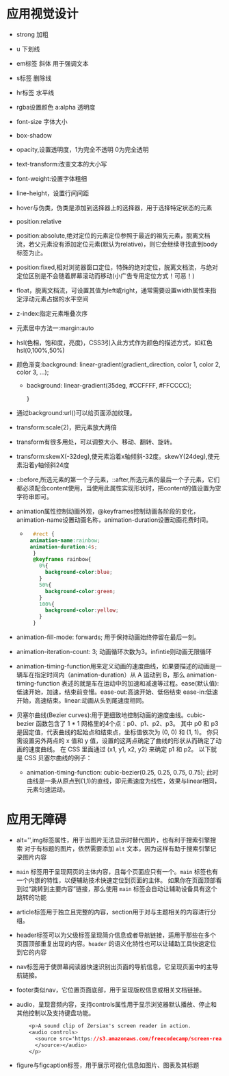 # 应用视觉设计

- strong 加粗

- u 下划线

- em标签 斜体 用于强调文本

- s标签 删除线

- hr标签 水平线

- rgba设置颜色  a:alpha  透明度

- font-size 字体大小

- box-shadow

- opacity,设置透明度，1为完全不透明 0为完全透明

- text-transform:改变文本的大小写

- font-weight:设置字体粗细

- line-height，设置行间间距

- hover与伪类，伪类是添加到选择器上的选择器，用于选择特定状态的元素

- position:relative

- position:absolute,绝对定位的元素定位参照于最近的祖先元素，脱离文档流，若父元素没有添加定位元素(默认为relative)，则它会继续寻找直到body标签为止。

- position:fixed,相对浏览器窗口定位，特殊的绝对定位，脱离文档流，与绝对定位区别是不会随着屏幕滚动而移动(小广告专用定位方式！可恶！)

- float，脱离文档流，可设置其值为left或right，通常需要设置width属性来指定浮动元素占据的水平空间

- z-index:指定元素堆叠次序

- 元素居中方法一:margin:auto

- hsl(色相，饱和度，亮度)，CSS3引入此方式作为颜色的描述方式，如红色hsl(0,100%,50%)

- 颜色渐变:background: linear-gradient(gradient_direction, color 1, color 2, color 3, ...);

  -  background: linear-gradient(35deg, #CCFFFF, #FFCCCC);

     }

- 通过background:url()可以给页面添加纹理。

- transform:scale(2)，把元素放大两倍

- transform有很多用处，可以调整大小、移动、翻转、旋转。

- transform:skewX(-32deg),使元素沿着x轴倾斜-32度。skewY(24deg),使元素沿着y轴倾斜24度

- ::before,所选元素的第一个子元素，::after,所选元素的最后一个子元素，它们都必须配合content使用，当使用此属性实现形状时，把content的值设置为空字符串即可。

- animation属性控制动画外观，@keyframes控制动画各阶段的变化，animation-name设置动画名称，animation-duration设置动画花费时间。

  - ```css
      #rect {
     animation-name:rainbow;
     animation-duration:4s;
      }
      @keyframes rainbow{
        0%{
          background-color:blue;
        }
        50%{
          background-color:green;
        }
        100%{
          background-color:yellow;
        }
      }
    ```

- animation-fill-mode: forwards;    用于保持动画始终停留在最后一刻。

- animation-iteration-count: 3;  动画循环次数为3。infintie则动画无限循环

- animation-timing-function用来定义动画的速度曲线，如果要描述的动画是一辆车在指定时间内（animation-duration）从 A 运动到 B，那么 animation-timing-function 表述的就是车在运动中的加速和减速等过程。ease(默认值):低速开始，加速，结束前变慢。ease-out:高速开始、低俗结束 ease-in:低速开始，高速结束。linear:动画从头到尾速度相同。

- 贝塞尔曲线(Bezier curves):用于更细致地控制动画的速度曲线。cubic-bezier 函数包含了 1 * 1 网格里的4个点：p0、p1、p2、p3。 其中 p0 和 p3 是固定值，代表曲线的起始点和结束点，坐标值依次为 (0, 0) 和 (1, 1)。 你只需设置另外两点的 x 值和 y 值，设置的这两点确定了曲线的形状从而确定了动画的速度曲线。 在 CSS 里面通过 (x1, y1, x2, y2) 来确定 p1 和 p2。 以下就是 CSS 贝塞尔曲线的例子：

  - animation-timing-function: cubic-bezier(0.25, 0.25, 0.75, 0.75); 此时曲线是一条从原点到(1,1)的直线，即元素速度为线性，效果与linear相同，元素匀速运动。

# 应用无障碍

- alt='',img标签属性，用于当图片无法显示时替代图片，也有利于搜索引擎搜索 对于有标题的图片，依然需要添加 `alt` 文本，因为这样有助于搜索引擎记录图片内容

- `main` 标签用于呈现网页的主体内容，且每个页面应只有一个。`main` 标签也有一个内嵌的特性，以便辅助技术快速定位到页面的主体。 如果你在页面顶部看到过“跳转到主要内容”链接，那么使用 `main` 标签会自动让辅助设备具有这个跳转的功能

- article标签用于独立且完整的内容，section用于对与主题相关的内容进行分组。

- header标签可以为父级标签呈现简介信息或者导航链接，适用于那些在多个页面顶部重复出现的内容。`header` 的语义化特性也可以让辅助工具快速定位到它的内容

- nav标签用于使屏幕阅读器快速识别出页面的导航信息，它呈现页面中的主导航链接。

- footer类似nav，它位置页面底部，用于呈现版权信息或相关文档链接。

- audio，呈现音频内容，支持controls属性用于显示浏览器默认播放、停止和其他控制以及支持键盘功能。

  ```css
      <p>A sound clip of Zersiax's screen reader in action.
      <audio controls>
        <source src='https://s3.amazonaws.com/freecodecamp/screen-reader.mp3' type='audio/mpeg'>
        </source></audio>
      </p>
  ```

- figure与figcaption标签，用于展示可视化信息如图片、图表及其标题

